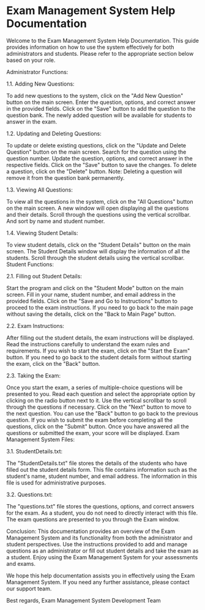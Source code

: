 Exam Management System Help Documentation
========================================

Welcome to the Exam Management System Help Documentation. This guide provides information on how to use the system effectively for both administrators and students. Please refer to the appropriate section below based on your role.

Administrator Functions:

1.1. Adding New Questions:

To add new questions to the system, click on the "Add New Question" button on the main screen.
Enter the question, options, and correct answer in the provided fields.
Click on the "Save" button to add the question to the question bank.
The newly added question will be available for students to answer in the exam.

1.2. Updating and Deleting Questions:

To update or delete existing questions, click on the "Update and Delete Question" button on the main screen.
Search for the question using the question number.
Update the question, options, and correct answer in the respective fields.
Click on the "Save" button to save the changes.
To delete a question, click on the "Delete" button.
Note: Deleting a question will remove it from the question bank permanently.

1.3. Viewing All Questions:

To view all the questions in the system, click on the "All Questions" button on the main screen.
A new window will open displaying all the questions and their details.
Scroll through the questions using the vertical scrollbar. And sort by name and student number.

1.4. Viewing Student Details:

To view student details, click on the "Student Details" button on the main screen.
The Student Details window will display the information of all the students.
Scroll through the student details using the vertical scrollbar.
Student Functions:

2.1. Filling out Student Details:

Start the program and click on the "Student Mode" button on the main screen.
Fill in your name, student number, and email address in the provided fields.
Click on the "Save and Go to Instructions" button to proceed to the exam instructions.
If you need to go back to the main page without saving the details, click on the "Back to Main Page" button.

2.2. Exam Instructions:

After filling out the student details, the exam instructions will be displayed.
Read the instructions carefully to understand the exam rules and requirements.
If you wish to start the exam, click on the "Start the Exam" button.
If you need to go back to the student details form without starting the exam, click on the "Back" button.

2.3. Taking the Exam:

Once you start the exam, a series of multiple-choice questions will be presented to you.
Read each question and select the appropriate option by clicking on the radio button next to it.
Use the vertical scrollbar to scroll through the questions if necessary.
Click on the "Next" button to move to the next question.
You can use the "Back" button to go back to the previous question.
If you wish to submit the exam before completing all the questions, click on the "Submit" button.
Once you have answered all the questions or submitted the exam, your score will be displayed.
Exam Management System Files:

3.1. StudentDetails.txt:

The "StudentDetails.txt" file stores the details of the students who have filled out the student details form.
This file contains information such as the student's name, student number, and email address.
The information in this file is used for administrative purposes.

3.2. Questions.txt:

The "questions.txt" file stores the questions, options, and correct answers for the exam.
As a student, you do not need to directly interact with this file. The exam questions are presented to you through the Exam window.

Conclusion:
This documentation provides an overview of the Exam Management System and its functionality from both the administrator and student perspectives. Use the instructions provided to add and manage questions as an administrator or fill out student details and take the exam as a student. Enjoy using the Exam Management System for your assessments and exams.

We hope this help documentation assists you in effectively using the Exam Management System. If you need any further assistance, please contact our support team.

Best regards,
Exam Management System Development Team
